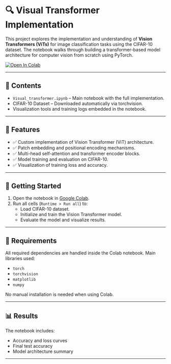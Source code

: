 # 🔍 Visual Transformer Implementation

This project explores the implementation and understanding of **Vision Transformers (ViTs)** for image classification tasks using the CIFAR-10 dataset. The notebook walks through building a transformer-based model architecture for computer vision from scratch using PyTorch.

[![Open In Colab](https://colab.research.google.com/assets/colab-badge.svg)]((https://colab.research.google.com/drive/1AEYjMUBTrL4YLepzxraBX0ick_pYyaFM?usp=sharing))

---

## 📁 Contents

- `Visual_transformer.ipynb` – Main notebook with the full implementation.
- CIFAR-10 Dataset – Downloaded automatically via torchvision.
- Visualization tools and training logs embedded in the notebook.

---

## 📌 Features

- ✅ Custom implementation of Vision Transformer (ViT) architecture.
- ✅ Patch embedding and positional encoding mechanisms.
- ✅ Multi-head self-attention and transformer encoder blocks.
- ✅ Model training and evaluation on CIFAR-10.
- ✅ Visualization of training loss and accuracy.

---

## 🚀 Getting Started

1. Open the notebook in [Google Colab](https://colab.research.google.com).
2. Run all cells (`Runtime > Run all`) to:
   - Load CIFAR-10 dataset.
   - Initialize and train the Vision Transformer model.
   - Evaluate the model and visualize results.

---

## 🧰 Requirements

All required dependencies are handled inside the Colab notebook. Main libraries used:

- `torch`
- `torchvision`
- `matplotlib`
- `numpy`

No manual installation is needed when using Colab.

---

## 📊 Results

The notebook includes:
- Accuracy and loss curves
- Final test accuracy
- Model architecture summary

---
